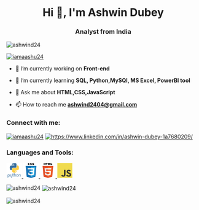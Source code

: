 <h1 align="center">Hi 👋, I'm Ashwin Dubey</h1>
<h3 align="center">Analyst from India</h3>

<p align="left"> <img src="https://komarev.com/ghpvc/?username=ashwind24&label=Profile%20views&color=0e75b6&style=flat" alt="ashwind24" /> </p>

<p align="left"> <a href="https://twitter.com/iamaashu24" target="blank"><img src="https://img.shields.io/twitter/follow/iamaashu24?logo=twitter&style=for-the-badge" alt="iamaashu24" /></a> </p>

- 🔭 I’m currently working on **Front-end**

- 🌱 I’m currently learning **SQL, Python,MySQl, MS Excel, PowerBI tool**

- 💬 Ask me about **HTML,CSS,JavaScript**

- 📫 How to reach me **ashwind2404@gmail.com**

<h3 align="left">Connect with me:</h3>
<p align="left">
<a href="https://twitter.com/iamaashu24" target="blank"><img align="center" src="https://raw.githubusercontent.com/rahuldkjain/github-profile-readme-generator/master/src/images/icons/Social/twitter.svg" alt="iamaashu24" height="30" width="40" /></a>
<a href="https://linkedin.com/in/https://www.linkedin.com/in/ashwin-dubey-1a7680209/" target="blank"><img align="center" src="https://raw.githubusercontent.com/rahuldkjain/github-profile-readme-generator/master/src/images/icons/Social/linked-in-alt.svg" alt="https://www.linkedin.com/in/ashwin-dubey-1a7680209/" height="30" width="40" /></a>
</p>

<h3 align="left">Languages and Tools:</h3>
<p align="left"><a href="https://www.w3schools.com/sql/" target="_blank"> <img src="https://github.com/devicons/devicon/blob/master/icons/python/python-original-wordmark.svg" alt="css3" width="40" height="40"/> </a>
 <a href="https://www.w3schools.com/css/" target="_blank"> <img src="https://raw.githubusercontent.com/devicons/devicon/master/icons/css3/css3-original-wordmark.svg" alt="css3" width="40" height="40"/> </a> <a href="https://www.w3.org/html/" target="_blank"> <img src="https://raw.githubusercontent.com/devicons/devicon/master/icons/html5/html5-original-wordmark.svg" alt="html5" width="40" height="40"/> </a> <a href="https://developer.mozilla.org/en-US/docs/Web/JavaScript" target="_blank"> <img src="https://raw.githubusercontent.com/devicons/devicon/master/icons/javascript/javascript-original.svg" alt="javascript" width="40" height="40"/> </a> </p>

<p><img align="left" src="https://github-readme-stats.vercel.app/api/top-langs?username=ashwind24&show_icons=true&locale=en&layout=compact" alt="ashwind24" /></p>

<p>&nbsp;<img align="center" src="https://github-readme-stats.vercel.app/api?username=ashwind24&show_icons=true&locale=en" alt="ashwind24" /></p>

<p><img align="center" src="https://github-readme-streak-stats.herokuapp.com/?user=ashwind24&" alt="ashwind24" /></p>
